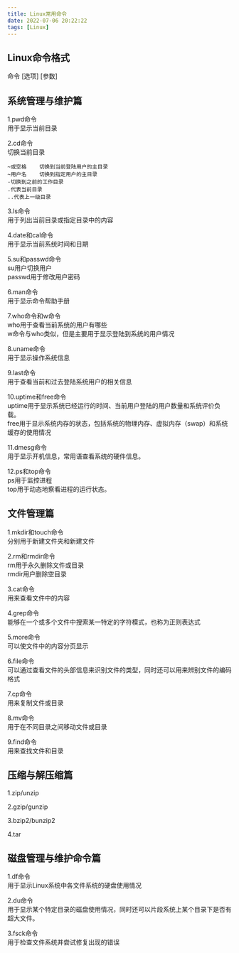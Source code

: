 ```yaml
---
title: Linux常用命令
date: 2022-07-06 20:22:22
tags: [Linux]
---
```


## Linux命令格式
命令 [选项] [参数]

## 系统管理与维护篇
1.pwd命令  
用于显示当前目录  

2.cd命令  
切换当前目录  
```
~或空格    切换到当前登陆用户的主目录
~用户名    切换到指定用户的主目录
-切换到之前的工作目录
.代表当前目录
..代表上一级目录
```

3.ls命令  
用于列出当前目录或指定目录中的内容  

4.date和cal命令  
用于显示当前系统时间和日期  

5.su和passwd命令    
su用户切换用户  
passwd用于修改用户密码  

6.man命令  
用于显示命令帮助手册  

7.who命令和w命令  
who用于查看当前系统的用户有哪些  
w命令与who类似，但是主要用于显示登陆到系统的用户情况  

8.uname命令  
用于显示操作系统信息  

9.last命令  
用于查看当前和过去登陆系统用户的相关信息  

10.uptime和free命令  
uptime用于显示系统已经运行的时间、当前用户登陆的用户数量和系统评价负载。  
free用于显示系统内存的状态，包括系统的物理内存、虚拟内存（swap）和系统缓存的使用情况  

11.dmesg命令  
用于显示开机信息，常用语查看系统的硬件信息。  

12.ps和top命令  
ps用于监控进程  
top用于动态地察看进程的运行状态。  

## 文件管理篇
1.mkdir和touch命令  
分别用于新建文件夹和新建文件  

2.rm和rmdir命令  
rm用于永久删除文件或目录  
rmdir用户删除空目录  

3.cat命令  
用来查看文件中的内容  

4.grep命令  
能够在一个或多个文件中搜索某一特定的字符模式，也称为正则表达式  

5.more命令  
可以使文件中的内容分页显示  

6.file命令  
可以通过查看文件的头部信息来识别文件的类型，同时还可以用来辨别文件的编码格式  

7.cp命令  
用来复制文件或目录  
 
8.mv命令  
用于在不同目录之间移动文件或目录  
 
9.find命令  
用来查找文件和目录  

## 压缩与解压缩篇

1.zip/unzip  

2.gzip/gunzip  

3.bzip2/bunzip2  

4.tar  

## 磁盘管理与维护命令篇

1.df命令  
用于显示Linux系统中各文件系统的硬盘使用情况  

2.du命令  
用于显示某个特定目录的磁盘使用情况，同时还可以片段系统上某个目录下是否有超大文件。  

3.fsck命令  
用于检查文件系统并尝试修复出现的错误  

